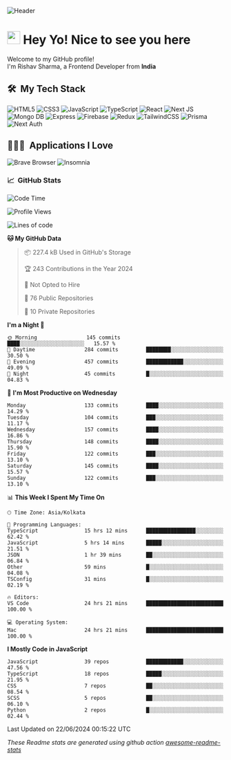 ![Header](https://github.com/0xrishavsharma/0xrishavsharma/assets/63146727/d1ced55d-0def-4c32-8adf-552853988438)


<h1>
  <img src="https://emojis.slackmojis.com/emojis/images/1531849430/4246/blob-sunglasses.gif?1531849430" width="30"/> 
  Hey Yo! Nice to see you here 
<!--   <img src="https://user-images.githubusercontent.com/18350557/176309783-0785949b-9127-417c-8b55-ab5a4333674e.gif" width="30"/>  -->
</h1> 

<p>Welcome to my GitHub profile! </br> I'm Rishav Sharma, a Frontend Developer from <b>India</b>
<h2> 🛠 &nbsp;My Tech Stack</h3>

  ![HTML5](https://img.shields.io/badge/html5-%23E34F26.svg?style=for-the-badge&logo=html5&logoColor=white)
  ![CSS3](https://img.shields.io/badge/css3-%231572B6.svg?style=for-the-badge&logo=css3&logoColor=white)
  ![JavaScript](https://img.shields.io/badge/javascript-%23323330.svg?style=for-the-badge&logo=javascript&logoColor=%23F7DF1E)
  ![TypeScript](https://img.shields.io/badge/typescript-%23007ACC.svg?style=for-the-badge&logo=typescript&logoColor=white)
  ![React](https://img.shields.io/badge/react-%2320232a.svg?style=for-the-badge&logo=react&logoColor=%2361DAFB)
  ![Next JS](https://img.shields.io/badge/Next-black?style=for-the-badge&logo=next.js&logoColor=white)
  ![Mongo DB](https://img.shields.io/badge/MongoDB-13AA52?style=for-the-badge&logo=next.js&logoColor=white)
  ![Express](https://img.shields.io/badge/Express-1D1F21?style=for-the-badge&logo=express&logoColor=white)
  ![Firebase](https://img.shields.io/badge/Firebase-039BE5?style=for-the-badge&logo=Firebase&logoColor=white)
  ![Redux](https://img.shields.io/badge/redux-%23593d88.svg?style=for-the-badge&logo=redux&logoColor=white)
  ![TailwindCSS](https://img.shields.io/badge/tailwindcss-%2338B2AC.svg?style=for-the-badge&logo=tailwind-css&logoColor=white)
  ![Prisma](https://img.shields.io/badge/Prisma-3982CE?style=for-the-badge&logo=Prisma&logoColor=white)
  ![Next Auth](https://img.shields.io/badge/next--auth-3982CE?style=for-the-badge&logo=auth&logoColor=white)

<h2> 👨🏻‍💻 &nbsp;Applications I Love </h3>

  ![Brave Browser](https://img.shields.io/badge/-Brave_Browser-FB542B?style=for-the-badge&logo=brave&logoColor=white)
  ![Insomnia](https://img.shields.io/badge/-Insomnia-5849BE?style=for-the-badge&logo=insomnia&logoColor=white)


<h3> 📈 &nbsp;GitHub Stats </h3>

<!--START_SECTION:waka-->
![Code Time](http://img.shields.io/badge/Code%20Time-140%20hrs%2024%20mins-blue)

![Profile Views](http://img.shields.io/badge/Profile%20Views-0-blue)

![Lines of code](https://img.shields.io/badge/From%20Hello%20World%20I%27ve%20Written-8.2%20million%20lines%20of%20code-blue)

**🐱 My GitHub Data** 

> 📦 227.4 kB Used in GitHub's Storage 
 > 
> 🏆 243 Contributions in the Year 2024
 > 
> 🚫 Not Opted to Hire
 > 
> 📜 76 Public Repositories 
 > 
> 🔑 10 Private Repositories 
 > 
**I'm a Night 🦉** 

```text
🌞 Morning                145 commits         ████░░░░░░░░░░░░░░░░░░░░░   15.57 % 
🌆 Daytime                284 commits         ████████░░░░░░░░░░░░░░░░░   30.50 % 
🌃 Evening                457 commits         ████████████░░░░░░░░░░░░░   49.09 % 
🌙 Night                  45 commits          █░░░░░░░░░░░░░░░░░░░░░░░░   04.83 % 
```
📅 **I'm Most Productive on Wednesday** 

```text
Monday                   133 commits         ████░░░░░░░░░░░░░░░░░░░░░   14.29 % 
Tuesday                  104 commits         ███░░░░░░░░░░░░░░░░░░░░░░   11.17 % 
Wednesday                157 commits         ████░░░░░░░░░░░░░░░░░░░░░   16.86 % 
Thursday                 148 commits         ████░░░░░░░░░░░░░░░░░░░░░   15.90 % 
Friday                   122 commits         ███░░░░░░░░░░░░░░░░░░░░░░   13.10 % 
Saturday                 145 commits         ████░░░░░░░░░░░░░░░░░░░░░   15.57 % 
Sunday                   122 commits         ███░░░░░░░░░░░░░░░░░░░░░░   13.10 % 
```


📊 **This Week I Spent My Time On** 

```text
🕑︎ Time Zone: Asia/Kolkata

💬 Programming Languages: 
TypeScript               15 hrs 12 mins      ████████████████░░░░░░░░░   62.42 % 
JavaScript               5 hrs 14 mins       █████░░░░░░░░░░░░░░░░░░░░   21.51 % 
JSON                     1 hr 39 mins        ██░░░░░░░░░░░░░░░░░░░░░░░   06.84 % 
Other                    59 mins             █░░░░░░░░░░░░░░░░░░░░░░░░   04.08 % 
TSConfig                 31 mins             █░░░░░░░░░░░░░░░░░░░░░░░░   02.19 % 

🔥 Editors: 
VS Code                  24 hrs 21 mins      █████████████████████████   100.00 % 

💻 Operating System: 
Mac                      24 hrs 21 mins      █████████████████████████   100.00 % 
```

**I Mostly Code in JavaScript** 

```text
JavaScript               39 repos            ████████████░░░░░░░░░░░░░   47.56 % 
TypeScript               18 repos            █████░░░░░░░░░░░░░░░░░░░░   21.95 % 
CSS                      7 repos             ██░░░░░░░░░░░░░░░░░░░░░░░   08.54 % 
SCSS                     5 repos             ██░░░░░░░░░░░░░░░░░░░░░░░   06.10 % 
Python                   2 repos             █░░░░░░░░░░░░░░░░░░░░░░░░   02.44 % 
```




 Last Updated on 22/06/2024 00:15:22 UTC
<!--END_SECTION:waka-->
*These Readme stats are generated using github action [awesome-readme-stats](https://github.com/anmol098/waka-readme-stats)*
